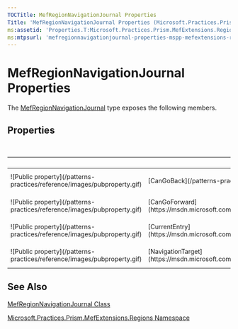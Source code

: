 ```yaml
---
TOCTitle: MefRegionNavigationJournal Properties
Title: 'MefRegionNavigationJournal Properties (Microsoft.Practices.Prism.MefExtensions.Regions)'
ms:assetid: 'Properties.T:Microsoft.Practices.Prism.MefExtensions.Regions.MefRegionNavigationJournal'
ms:mtpsurl: 'mefregionnavigationjournal-properties-mspp-mefextensions-regions.md'
---
```



# MefRegionNavigationJournal Properties

The [MefRegionNavigationJournal](/patterns-practices/reference/mefregionnavigationjournal-class-mspp-mefextensions-regions) type exposes the following members.

## Properties
 
<table>

<thead>
<tr class="header">
<th> </th>
<th>Name</th>
<th>Description</th>
</tr>
</thead>
<tbody>
<tr class="odd">
<td>![Public property](/patterns-practices/reference/images/pubproperty.gif)</td>
<td>[CanGoBack](/patterns-practices/reference/regionnavigationjournal-cangoback-property-mspp-regions)</td>
<td><div class="summary">
Gets a value that indicates whether there is at least one entry in the back navigation history.
</div>
(Inherited from [RegionNavigationJournal](https://msdn.microsoft.com/library/microsoft.practices.prism.regions.regionnavigationjournal).)</td>
</tr>
<tr class="even">
<td>![Public property](/patterns-practices/reference/images/pubproperty.gif)</td>
<td>[CanGoForward](https://msdn.microsoft.com/library/microsoft.practices.prism.regions.regionnavigationjournal.cangoforward)</td>
<td><div class="summary">
Gets a value that indicates whether there is at least one entry in the forward navigation history.
</div>
(Inherited from [RegionNavigationJournal](https://msdn.microsoft.com/library/microsoft.practices.prism.regions.regionnavigationjournal).)</td>
</tr>
<tr class="odd">
<td>![Public property](/patterns-practices/reference/images/pubproperty.gif)</td>
<td>[CurrentEntry](https://msdn.microsoft.com/library/microsoft.practices.prism.regions.regionnavigationjournal.currententry)</td>
<td><div class="summary">
Gets the current navigation entry of the content that is currently displayed.
</div>
(Inherited from [RegionNavigationJournal](https://msdn.microsoft.com/library/microsoft.practices.prism.regions.regionnavigationjournal).)</td>
</tr>
<tr class="even">
<td>![Public property](/patterns-practices/reference/images/pubproperty.gif)</td>
<td>[NavigationTarget](https://msdn.microsoft.com/library/microsoft.practices.prism.regions.regionnavigationjournal.navigationtarget)</td>
<td><div class="summary">
Gets or sets the target that implements INavigate.
</div>
(Inherited from [RegionNavigationJournal](https://msdn.microsoft.com/library/microsoft.practices.prism.regions.regionnavigationjournal).)</td>
</tr>
</tbody>
</table>

## See Also

[MefRegionNavigationJournal Class](/patterns-practices/reference/mefregionnavigationjournal-class-mspp-mefextensions-regions)

[Microsoft.Practices.Prism.MefExtensions.Regions Namespace](/patterns-practices/reference/mspp-mefextensions-regions-namespace)
